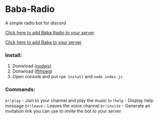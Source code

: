# Baba-Radio
A simple radio bot for discord

[Click here to add Baba Radio to your server](https://discordapp.com/oauth2/authorize?&client_id=321784105119514625&scope=bot&permissions=36702208)

[Click here to add Baba to your server](https://discordapp.com/oauth2/authorize?&client_id=273463982625652737&scope=bot&permissions=470019135)

### Install:
1. Donwload ([nodejs](https://nodejs.org/es/))
2. Donwload ([ffmpeg](https://ffmpeg.org/))
3. Open console and put `npm install` and `node index.js`

### Commands:
`br!play` - Join to your channel and play the music
`br!help` - Display help message
`br!leave` - Leaves the voice channel
`br!invite` - Generate an invitation link you can use to invite the bot to your server
